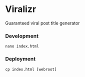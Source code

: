 # Viralizr

Guaranteed viral post title generator

### Development

    nano index.html

### Deployment

    cp index.html [webroot]